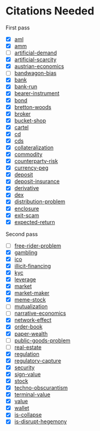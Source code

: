 # Citations Needed
First pass

- [x] [aml](../concepts/aml.md)
- [x] [amm](../concepts/amm.md)
- [ ] [artificial-demand](../concepts/artificial-demand.md)
- [x] [artificial-scarcity](../concepts/artificial-scarcity.md)
- [x] [austrian-economics](../concepts/austrian-economics.md)
- [ ] [bandwagon-bias](../concepts/bandwagon-bias.md)
- [x] [bank](../concepts/bank.md)
- [x] [bank-run](../concepts/bank.md)
- [x] [bearer-instrument](../concepts/bearer-instrument.md)
- [x] [bond](../concepts/bond.md)
- [x] [bretton-woods](../concepts/bretton-woods.md)
- [x] [broker](../concepts/broker.md)
- [x] [bucket-shop](../concepts/bucket-shop.md)
- [x] [cartel](../concepts/cartel.md)
- [x] [cd](../concepts/cd.md)
- [x] [cds](../concepts/cds.md)
- [x] [collateralization](../concepts/collateralization.md)
- [x] [commodity](../concepts/commodity.md)
- [x] [counterparty-risk](../concepts/counterparty-risk.md)
- [x] [currency-peg](../concepts/currency-peg.md)
- [x] [deposit](../concepts/deposit.md)
- [x] [deposit-insurance](../concepts/deposit-insurance.md)
- [x] [derivative](../concepts/derivative.md)
- [x] [dex](../concepts/dex.md)
- [x] [distribution-problem](../concepts/distribution-problem.md)
- [x] [enclosure](../concepts/enclosure.md)
- [x] [exit-scam](../concepts/exit-scam.md)
- [x] [expected-return](../concepts/expected-return.md)

Second pass

- [ ] [free-rider-problem](../concepts/free-rider-problem.md)
- [x] [gambling](../concepts/gambling.md)
- [x] [ico](../concepts/ico.md)
- [x] [illicit-financing](../concepts/illicit-financing.md)
- [x] [kyc](../concepts/kyc.md)
- [x] [leverage](../concepts/leverage.md)
- [x] [market](../concepts/market.md)
- [x] [market-maker](../concepts/market-maker.md)
- [x] [meme-stock](../concepts/meme-stock.md)
- [ ] [mutualization](../concepts/mutualization.md)
- [ ] [narrative-economics](../concepts/narrative-economics.md)
- [x] [network-effect](../concepts/network-effect.md)
- [x] [order-book](../concepts/order-book.md)
- [x] [paper-wealth](../concepts/paper-wealth.md)
- [ ] [public-goods-problem](../concepts/public-goods-problem.md)
- [ ] [real-estate](../concepts/real-estate.md)
- [x] [regulation](../concepts/regulation.md)
- [x] [regulatory-capture](../concepts/regulatory-capture.md)
- [x] [security](../concepts/security.md)
- [x] [sign-value](../concepts/sign-value.md)
- [x] [stock](../concepts/stock.md)
- [x] [techno-obscurantism](../concepts/techno-obscurantism.md)
- [x] [terminal-value](../concepts/terminal-value.md)
- [x] [value](../concepts/value.md)
- [x] [wallet](../concepts/wallet.md)
- [x] [is-collapse](../claims/is-collapse.md)
- [x] [is-disrupt-hegemony](../claims/is-disrupt-hegemony.md)